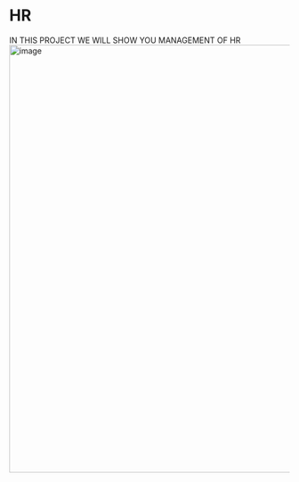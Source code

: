 # HR
IN THIS PROJECT WE WILL SHOW YOU MANAGEMENT OF HR
<img width="1366" height="768" alt="image" src="https://github.com/user-attachments/assets/c9aa1ad7-0170-47db-a4ee-bf69bdf5d61c" />
